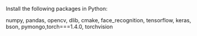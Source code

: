 Install the following packages in Python:

numpy, pandas, opencv, dlib, cmake, face_recognition, tensorflow, keras, bson, pymongo,torch===1.4.0, torchvision
